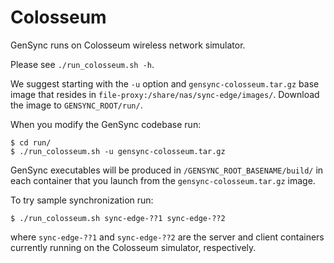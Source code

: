 # Colosseum

GenSync runs on Colosseum wireless network simulator.

Please see `./run_colosseum.sh -h`.

We suggest starting with the `-u` option and
`gensync-colosseum.tar.gz` base image that resides in
`file-proxy:/share/nas/sync-edge/images/`. Download the image to
`GENSYNC_ROOT/run/`.

When you modify the GenSync codebase run:

``` shell
$ cd run/
$ ./run_colosseum.sh -u gensync-colosseum.tar.gz
```

GenSync executables will be produced in
`/GENSYNC_ROOT_BASENAME/build/` in each container that you launch from
the `gensync-colosseum.tar.gz` image.

To try sample synchronization run:

``` shell
$ ./run_colosseum.sh sync-edge-??1 sync-edge-??2
```

where `sync-edge-??1` and `sync-edge-??2` are the server and client
containers currently running on the Colosseum simulator, respectively.

